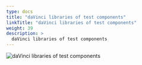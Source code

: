 ```yaml
---
type: docs
title: "daVinci libraries of test components"
linkTitle: "daVinci libraries of test components"
weight: 39
description: >
  daVinci libraries of test components
---
```


![daVinci libraries of test components](/images/bootcamp-slides/microservices-bootcamp/Slide39.PNG)
